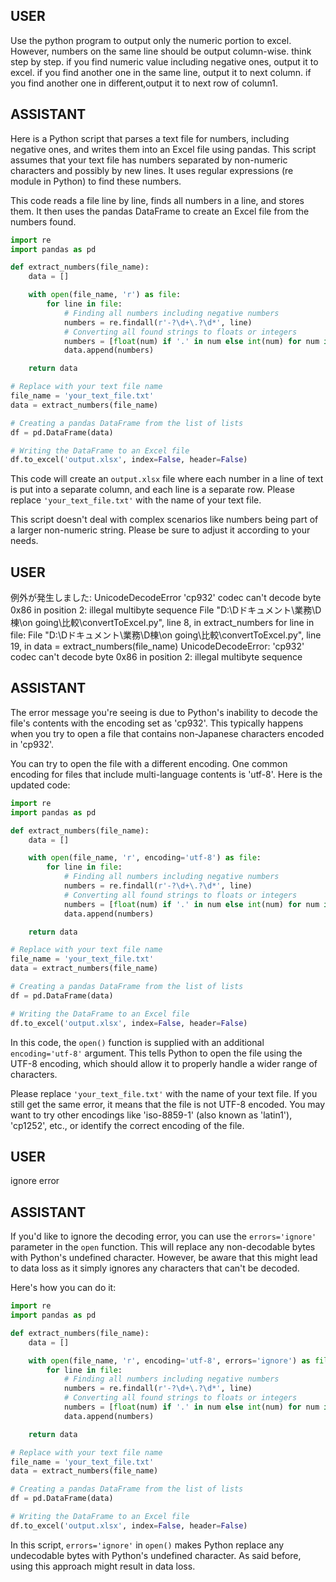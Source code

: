 ## USER
Use the python program to output only the numeric portion to excel.
However, numbers on the same line should be output column-wise.
think step by step.
if you find numeric value including negative ones, output it to excel.
if you find another one in the same line, output it to next column.
if you find another one in different,output it to next row of column1.

## ASSISTANT
Here is a Python script that parses a text file for numbers, including negative ones, and writes them into an Excel file using pandas. This script assumes that your text file has numbers separated by non-numeric characters and possibly by new lines. It uses regular expressions (re module in Python) to find these numbers.

This code reads a file line by line, finds all numbers in a line, and stores them. It then uses the pandas DataFrame to create an Excel file from the numbers found.

```python
import re
import pandas as pd

def extract_numbers(file_name):
    data = []

    with open(file_name, 'r') as file:
        for line in file:
            # Finding all numbers including negative numbers
            numbers = re.findall(r'-?\d+\.?\d*', line)
            # Converting all found strings to floats or integers
            numbers = [float(num) if '.' in num else int(num) for num in numbers]
            data.append(numbers)

    return data

# Replace with your text file name
file_name = 'your_text_file.txt'
data = extract_numbers(file_name)

# Creating a pandas DataFrame from the list of lists
df = pd.DataFrame(data)

# Writing the DataFrame to an Excel file
df.to_excel('output.xlsx', index=False, header=False)
```

This code will create an `output.xlsx` file where each number in a line of text is put into a separate column, and each line is a separate row. Please replace `'your_text_file.txt'` with the name of your text file.

This script doesn't deal with complex scenarios like numbers being part of a larger non-numeric string. Please be sure to adjust it according to your needs.

## USER
例外が発生しました: UnicodeDecodeError
'cp932' codec can't decode byte 0x86 in position 2: illegal multibyte sequence
  File "D:\Dドキュメント\業務\D棟\on going\比較\convertToExcel.py", line 8, in extract_numbers
    for line in file:
  File "D:\Dドキュメント\業務\D棟\on going\比較\convertToExcel.py", line 19, in <module>
    data = extract_numbers(file_name)
UnicodeDecodeError: 'cp932' codec can't decode byte 0x86 in position 2: illegal multibyte sequence

## ASSISTANT
The error message you're seeing is due to Python's inability to decode the file's contents with the encoding set as 'cp932'. This typically happens when you try to open a file that contains non-Japanese characters encoded in 'cp932'.

You can try to open the file with a different encoding. One common encoding for files that include multi-language contents is 'utf-8'. Here is the updated code:

```python
import re
import pandas as pd

def extract_numbers(file_name):
    data = []

    with open(file_name, 'r', encoding='utf-8') as file:
        for line in file:
            # Finding all numbers including negative numbers
            numbers = re.findall(r'-?\d+\.?\d*', line)
            # Converting all found strings to floats or integers
            numbers = [float(num) if '.' in num else int(num) for num in numbers]
            data.append(numbers)

    return data

# Replace with your text file name
file_name = 'your_text_file.txt'
data = extract_numbers(file_name)

# Creating a pandas DataFrame from the list of lists
df = pd.DataFrame(data)

# Writing the DataFrame to an Excel file
df.to_excel('output.xlsx', index=False, header=False)
```

In this code, the `open()` function is supplied with an additional `encoding='utf-8'` argument. This tells Python to open the file using the UTF-8 encoding, which should allow it to properly handle a wider range of characters.

Please replace `'your_text_file.txt'` with the name of your text file. If you still get the same error, it means that the file is not UTF-8 encoded. You may want to try other encodings like 'iso-8859-1' (also known as 'latin1'), 'cp1252', etc., or identify the correct encoding of the file.

## USER
ignore error

## ASSISTANT
If you'd like to ignore the decoding error, you can use the `errors='ignore'` parameter in the `open` function. This will replace any non-decodable bytes with Python's undefined character. However, be aware that this might lead to data loss as it simply ignores any characters that can't be decoded.

Here's how you can do it:

```python
import re
import pandas as pd

def extract_numbers(file_name):
    data = []

    with open(file_name, 'r', encoding='utf-8', errors='ignore') as file:
        for line in file:
            # Finding all numbers including negative numbers
            numbers = re.findall(r'-?\d+\.?\d*', line)
            # Converting all found strings to floats or integers
            numbers = [float(num) if '.' in num else int(num) for num in numbers]
            data.append(numbers)

    return data

# Replace with your text file name
file_name = 'your_text_file.txt'
data = extract_numbers(file_name)

# Creating a pandas DataFrame from the list of lists
df = pd.DataFrame(data)

# Writing the DataFrame to an Excel file
df.to_excel('output.xlsx', index=False, header=False)
```

In this script, `errors='ignore'` in `open()` makes Python replace any undecodable bytes with Python's undefined character. As said before, using this approach might result in data loss.